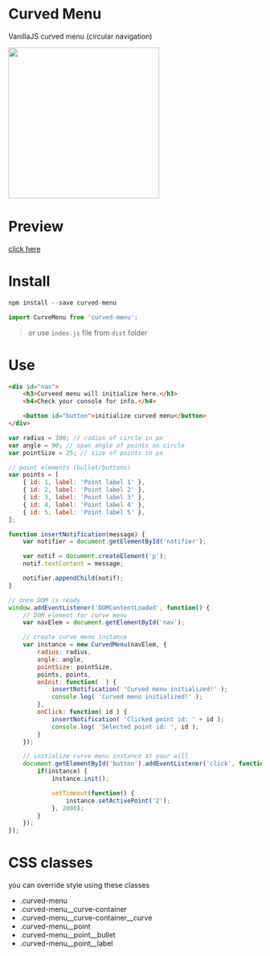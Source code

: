 # Curved Menu
VanillaJS curved menu (circular navigation)

<div>
    <img src="https://i.imgur.com/NSo9o63.png" height="300px"/>
</div>

# Preview
[click here](https://rawgit.com/thatisuday/curved-menu/master/dist/index.html)

# Install
```js
npm install --save curved-menu

import CurveMenu from 'curved-menu';
```

> or use `index.js` file from `dist` folder

# Use
```html
<div id="nav">
    <h3>Curveed menu will initialize here.</h3>
    <h4>Check your console for info.</h4>

    <button id="button">initialize curved menu</button>
</div>
```

```js
var radius = 300; // radius of circle in px
var angle = 90; // span angle of points on circle
var pointSize = 25; // size of points in px

// point elements (bullet/buttons)
var points = [
    { id: 1, label: 'Point label 1' },
    { id: 2, label: 'Point label 2' },
    { id: 3, label: 'Point label 3' },
    { id: 4, label: 'Point label 4' },
    { id: 5, label: 'Point label 5' },
];

function insertNotification(message) {
    var notifier = document.getElementById('notifier');

    var notif = document.createElement('p');
    notif.textContent = message;

    notifier.appendChild(notif);
}

// once DOM is ready
window.addEventListener('DOMContentLoaded', function() {
    // DOM element for curve menu
    var navElem = document.getElementById('nav');

    // create curve menu instance
    var instance = new CurvedMenu(navElem, {
        radius: radius,
        angle: angle,
        pointSize: pointSize,
        points, points,
        onInit: function(  ) {
            insertNotification( 'Curved menu initialized!' );
            console.log( 'Curved menu initialized!' );
        },
        onClick: function( id ) {
            insertNotification( 'Clicked point id: ' + id );
            console.log( 'Selected point id: ', id );
        }
    });

    // initialize curve menu instance at your will
    document.getElementById('button').addEventListener('click', function(){
        if(instance) {
            instance.init();

            setTimeout(function() {
                instance.setActivePoint('2');
            }, 2000);
        }
    });
});
```

# CSS classes
you can override style using these classes

- .curved-menu
- .curved-menu__curve-container
- .curved-menu__curve-container__curve
- .curved-menu__point
- .curved-menu__point__bullet
- .curved-menu__point__label
